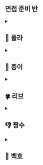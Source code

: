 ## 면접 준비 반

<details>
  <summary><h2> 🍇 폴라 </h2></summary>
</details>

<details>
  <summary><h2> 📄 종이 </h2></summary>
</details>


<details>
  <summary><h2> 🍀 리브 </h2></summary>
</details>


<details>
  <summary><h2> 👎 짱수 </h2></summary>
</details>


<details>
  <summary><h2> 🐯 백호 </h2></summary>
</details>
